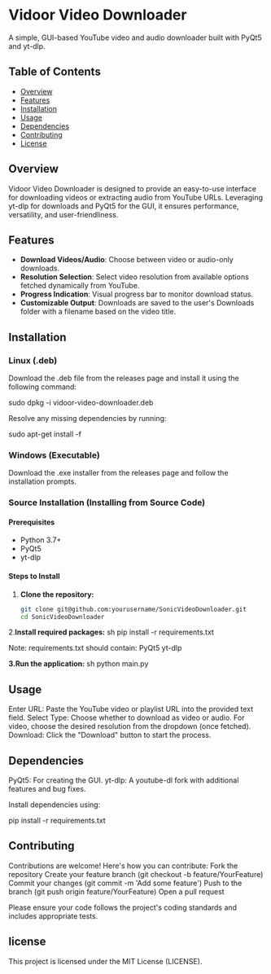 # Vidoor Video Downloader

A simple, GUI-based YouTube video and audio downloader built with PyQt5 and yt-dlp.

## Table of Contents
- [Overview](#overview)
- [Features](#features)
- [Installation](#installation)
- [Usage](#usage)
- [Dependencies](#dependencies)
- [Contributing](#contributing)
- [License](#license)

## Overview

Vidoor Video Downloader is designed to provide an easy-to-use interface for downloading videos or extracting audio from YouTube URLs. Leveraging yt-dlp for downloads and PyQt5 for the GUI, it ensures performance, versatility, and user-friendliness.

## Features
- **Download Videos/Audio**: Choose between video or audio-only downloads.
- **Resolution Selection**: Select video resolution from available options fetched dynamically from YouTube.
- **Progress Indication**: Visual progress bar to monitor download status.
- **Customizable Output**: Downloads are saved to the user's Downloads folder with a filename based on the video title.

## Installation

### Linux (.deb)

Download the .deb file from the releases page and install it using the following command:

sudo dpkg -i vidoor-video-downloader.deb

Resolve any missing dependencies by running:

sudo apt-get install -f

### Windows (Executable)

Download the .exe installer from the releases page and follow the installation prompts.

### Source Installation (Installing from Source Code)
#### Prerequisites
- Python 3.7+
- PyQt5
- yt-dlp

#### Steps to Install
1. **Clone the repository:**
   ```sh
   git clone git@github.com:yourusername/SonicVideoDownloader.git
   cd SonicVideoDownloader

2.**Install required packages:**
sh
pip install -r requirements.txt

Note: requirements.txt should contain:
PyQt5
yt-dlp

**3.Run the application:**
sh
python main.py


## Usage
Enter URL: Paste the YouTube video or playlist URL into the provided text field.
Select Type: Choose whether to download as video or audio.
For video, choose the desired resolution from the dropdown (once fetched).
Download: Click the "Download" button to start the process. 

## Dependencies
PyQt5: For creating the GUI.
yt-dlp: A youtube-dl fork with additional features and bug fixes.

Install dependencies using:

pip install -r requirements.txt

## Contributing
Contributions are welcome! Here's how you can contribute:
Fork the repository
Create your feature branch (git checkout -b feature/YourFeature)
Commit your changes (git commit -m 'Add some feature')
Push to the branch (git push origin feature/YourFeature)
Open a pull request

Please ensure your code follows the project's coding standards and includes appropriate tests.

## license
This project is licensed under the MIT License (LICENSE). 

